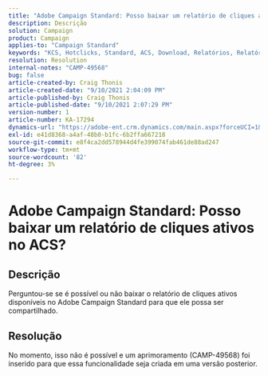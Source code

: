 ```yaml
---
title: "Adobe Campaign Standard: Posso baixar um relatório de cliques ativos no ACS?"
description: Descrição
solution: Campaign
product: Campaign
applies-to: "Campaign Standard"
keywords: "KCS, Hotclicks, Standard, ACS, Download, Relatórios, Relatórios"
resolution: Resolution
internal-notes: "CAMP-49568"
bug: false
article-created-by: Craig Thonis
article-created-date: "9/10/2021 2:04:09 PM"
article-published-by: Craig Thonis
article-published-date: "9/10/2021 2:07:29 PM"
version-number: 1
article-number: KA-17294
dynamics-url: "https://adobe-ent.crm.dynamics.com/main.aspx?forceUCI=1&pagetype=entityrecord&etn=knowledgearticle&id=55d3edf4-3f12-ec11-b6e6-000d3a597bfc"
exl-id: e41d8368-a4af-48b0-b1fc-6b2ffa667218
source-git-commit: e8f4ca2dd578944d4fe399074fab461de88ad247
workflow-type: tm+mt
source-wordcount: '82'
ht-degree: 3%

---
```


# Adobe Campaign Standard: Posso baixar um relatório de cliques ativos no ACS?

## Descrição


Perguntou-se se é possível ou não baixar o relatório de cliques ativos disponíveis no Adobe Campaign Standard para que ele possa ser compartilhado.


## Resolução


No momento, isso não é possível e um aprimoramento (CAMP-49568) foi inserido para que essa funcionalidade seja criada em uma versão posterior.
